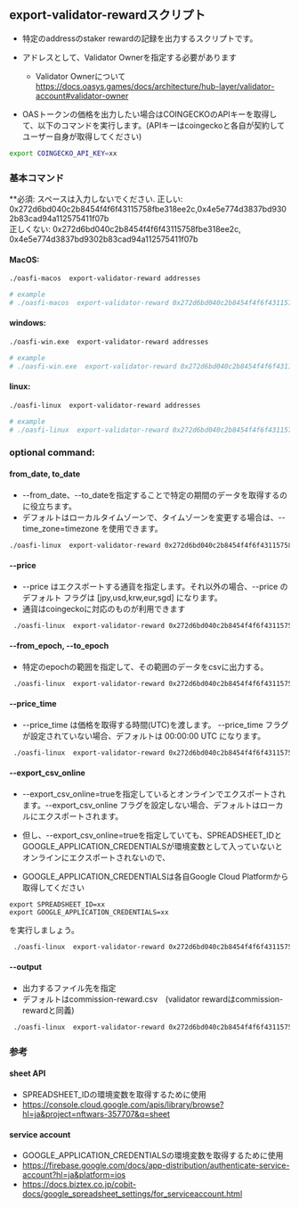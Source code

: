 ## export-validator-rewardスクリプト

* 特定のaddressのstaker rewardの記録を出力するスクリプトです。
* アドレスとして、Validator Ownerを指定する必要があります
  * Validator Ownerについて https://docs.oasys.games/docs/architecture/hub-layer/validator-account#validator-owner

* OASトークンの価格を出力したい場合はCOINGECKOのAPIキーを取得して、以下のコマンドを実行します。(APIキーはcoingeckoと各自が契約してユーザー自身が取得してください)
```bash
export COINGECKO_API_KEY=xx
```

### 基本コマンド

**必須: スペースは入力しないでください.
正しい: 0x272d6bd040c2b8454f4f6f43115758fbe318ee2c,0x4e5e774d3837bd9302b83cad94a112575411f07b  
正しくない: 0x272d6bd040c2b8454f4f6f43115758fbe318ee2c,  0x4e5e774d3837bd9302b83cad94a112575411f07b  

#### MacOS:

```bash
./oasfi-macos  export-validator-reward addresses

# example
# ./oasfi-macos  export-validator-reward 0x272d6bd040c2b8454f4f6f43115758fbe318ee2c,0x4e5e774d3837bd9302b83cad94a112575411f07b  
```

#### windows:

```bash
./oasfi-win.exe  export-validator-reward addresses

# example
# ./oasfi-win.exe  export-validator-reward 0x272d6bd040c2b8454f4f6f43115758fbe318ee2c,0x4e5e774d3837bd9302b83cad94a112575411f07b  
```

#### linux:

```bash
./oasfi-linux  export-validator-reward addresses

# example
# ./oasfi-linux  export-validator-reward 0x272d6bd040c2b8454f4f6f43115758fbe318ee2c,0x4e5e774d3837bd9302b83cad94a112575411f07b  
```

### optional command:  

#### from_date, to_date

* --from_date、--to_dateを指定することで特定の期間のデータを取得するのに役立ちます。
* デフォルトはローカルタイムゾーンで、タイムゾーンを変更する場合は、--time_zone=timezone を使用できます。

```bash
./oasfi-linux  export-validator-reward 0x272d6bd040c2b8454f4f6f43115758fbe318ee2c,0x4e5e774d3837bd9302b83cad94a112575411f07b  --from_date=2023-08-16T10:00:00 --to_date=2023-10-16T10:00:00
```

#### --price

* --price はエクスポートする通貨を指定します。それ以外の場合、--price のデフォルト フラグは [jpy,usd,krw,eur,sgd] になります。
* 通貨はcoingeckoに対応のものが利用できます

```bash
 ./oasfi-linux  export-validator-reward 0x272d6bd040c2b8454f4f6f43115758fbe318ee2c,0x4e5e774d3837bd9302b83cad94a112575411f07b  --price=jpy
```

#### --from_epoch, --to_epoch

* 特定のepochの範囲を指定して、その範囲のデータをcsvに出力する。

```bash
 ./oasfi-linux  export-validator-reward 0x272d6bd040c2b8454f4f6f43115758fbe318ee2c,0x4e5e774d3837bd9302b83cad94a112575411f07b   --from_epoch=246 --to_epoch=247
```

#### --price_time

* --price_time は価格を取得する時間(UTC)を渡します。 --price_time フラグが設定されていない場合、デフォルトは 00:00:00 UTC になります。

```bash
 ./oasfi-linux  export-validator-reward 0x272d6bd040c2b8454f4f6f43115758fbe318ee2c,0x4e5e774d3837bd9302b83cad94a112575411f07b --price_time=10:00:00
```

#### --export_csv_online

* --export_csv_online=trueを指定しているとオンラインでエクスポートされます。--export_csv_online フラグを設定しない場合、デフォルトはローカルにエクスポートされます。 

* 但し、--export_csv_online=trueを指定していても、SPREADSHEET_IDとGOOGLE_APPLICATION_CREDENTIALSが環境変数として入っていないとオンラインにエクスポートされないので、
* GOOGLE_APPLICATION_CREDENTIALSは各自Google Cloud Platformから取得してください
```
export SPREADSHEET_ID=xx
export GOOGLE_APPLICATION_CREDENTIALS=xx
```
を実行しましょう。

```bash
 ./oasfi-linux  export-validator-reward 0x272d6bd040c2b8454f4f6f43115758fbe318ee2c,0x4e5e774d3837bd9302b83cad94a112575411f07b  --export_csv_online=true
```

#### --output

* 出力するファイル先を指定
* デフォルトはcommission-reward.csv　(validator rewardはcommission-rewardと同義)

```bash
 ./oasfi-linux  export-validator-reward 0x272d6bd040c2b8454f4f6f43115758fbe318ee2c,0x4e5e774d3837bd9302b83cad94a112575411f07b  -o=output.csv
```

### 参考

#### sheet API
* SPREADSHEET_IDの環境変数を取得するために使用
* https://console.cloud.google.com/apis/library/browse?hl=ja&project=nftwars-357707&q=sheet

#### service account
* GOOGLE_APPLICATION_CREDENTIALSの環境変数を取得するために使用
* https://firebase.google.com/docs/app-distribution/authenticate-service-account?hl=ja&platform=ios
* https://docs.biztex.co.jp/cobit-docs/google_spreadsheet_settings/for_serviceaccount.html


